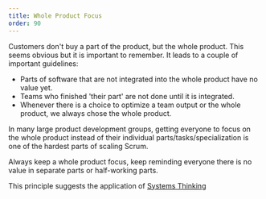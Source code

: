 ```yaml
---
title: Whole Product Focus
order: 90
---
```


Customers don't buy a part of the product, but the whole product. This seems obvious but it is important to remember. It leads to a couple of important guidelines:

* Parts of software that are not integrated into the whole product have no value yet.
* Teams who finished 'their part' are not done until it is integrated.
* Whenever there is a choice to optimize a team output or the whole product, we always chose the whole product.

In many large product development groups, getting everyone to focus on the whole product instead of their individual parts/tasks/specialization is one of the hardest parts of scaling Scrum.

Always keep a whole product focus, keep reminding everyone there is no value in separate parts or half-working parts.

This principle suggests the application of [Systems Thinking](systems-thinking.html)
